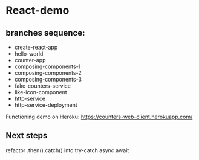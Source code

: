 # React-demo

## branches sequence:

- create-react-app
- hello-world
- counter-app
- composing-components-1
- composing-components-2
- composing-components-3
- fake-counters-service
- like-icon-component
- http-service
- http-service-deployment

Functioning demo on Heroku:
https://counters-web-client.herokuapp.com/


## Next steps
refactor .then().catch() into try-catch async await


